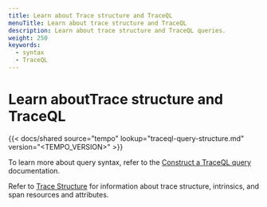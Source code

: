 ```yaml
---
title: Learn about Trace structure and TraceQL
menuTitle: Learn about trace structure and TraceQL
description: Learn about trace structure and TraceQL queries.
weight: 250
keywords:
  - syntax
  - TraceQL
---
```


# Learn aboutTrace structure and TraceQL

[//]: # "Shared content for best practices for traces"
[//]: # "This content is located in /tempo/docs/sources/shared/trace-structure.md"

{{< docs/shared source="tempo" lookup="traceql-query-structure.md" version="<TEMPO_VERSION>" >}}

To learn more about query syntax, refer to the [Construct a TraceQL query](https://grafana.com/docs/tempo/<TEMPO_VERSION>/traceql/construct-traceql-queries/) documentation.

Refer to [Trace Structure](https://grafana.com/docs/tempo/<TEMPO_VERSION>/introduction/trace-structure/) for information about trace structure, intrinsics, and span resources and attributes.

